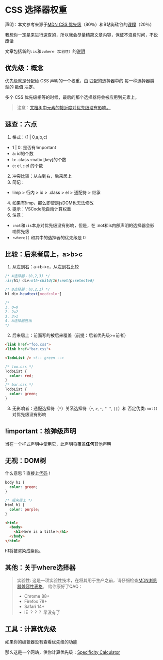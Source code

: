 # CSS 选择器权重

声明：本文参考来源于[MDN CSS 优先级](https://developer.mozilla.org/zh-CN/docs/Web/CSS/Specificity)（80％）和B站尚硅谷的[课程](https://m.bilibili.com/video/BV1p84y1P7Z5)（20％）

我想你一定是来进行速查的，所以我会尽量精简文章内容，保证不浪费时间，不说废话

文章包括新的`:is`和`:where（实验性）`的[说明](#速查：六点)

## 优先级：概念

优先级就是分配给 CSS 声明的一个权重，由 匹配的选择器中的 每一种选择器类型的 数值 决定。

多个 CSS 优先级相等的时候，最后的那个选择器将会被应用到元素上。

> 注意：[文档树中元素的接近度对优先级没有影响。](#无视：DOM树)

## 速查：六点

1. 格式：(1 | 0,a,b,c)
 - 1 | 0: 是否有!important
 - a: id的个数
 - b: .class :matix [key]的个数
 - c: el, ::el 的个数
2. 冲突比较：从左到右，后来居上
3. 简记：
 - !imp > 行内 > id > .class > el > 通配符 > 继承
4. 如果有!imp，那么即使是jsDOM也无法修改
5. 提示：VSCode能自动计算权重
6. 注意：
 - `:not`和`:is`本身对优先级没有影响，但是，在 :not和is内部声明的选择器会影响优先级
 - `:where()` 和其中的选择器的优先级是 0

## 比较：后来者居上，a>b>c

1. 从左到右：a->b->c，从左到右比较
```css
/* A选择器：(0,2,3) */
:is(h1) div:nth-child(2n):not(p:selected)

/* B选择器：(0,2,1) */
h1 div.headtext[needcolor]

/*
1. 0=0
2. 2=2
3. 3>1
4. A选择器胜出
*/
```
2. 后来居上：前面写的被后来覆盖（前提：后者优先级>=前者）
```html
<link href="foo.css">
<link href="bar.css">

<TodoList /> <!-- green -->
```

```css
/* foo.css */
TodoList {
  color: red;
}
/* bar.css */
TodoList {
  color: green;
}
```
3. 无影响者：通配选择符（`*`）关系选择符（`+`, `>`, `~`, `" "`, `||`）和 否定伪类`:not()`对优先级没有影响

## !important：核弹级声明

当在一个样式声明中使用它，此声明将覆盖**任何**其他声明

## 无视：DOM树

什么意思？直接上[代码](https://developer.mozilla.org/zh-CN/docs/Web/CSS/Specificity)！

```css
body h1 {
  color: green;
}

/* 后来居上 */
html h1 {
  color: purple;
}

```

```html
<html>
  <body>
    <h1>Here is a title!</h1>
  </body>
</html>
```
h1将被渲染成紫色。

## 其他：关于where选择器

>实验性: 这是一项实验性技术，在将其用于生产之前，请仔细检查[MDN浏览器兼容性表格](https://developer.mozilla.org/zh-CN/docs/Web/CSS/:where#%E6%B5%8F%E8%A7%88%E5%99%A8%E5%85%BC%E5%AE%B9%E6%80%A7)。
>给你康好了QAQ：
>- Chrome 88+
>- Firefox 78+
>- Safari 14+
>- IE ？？？ 早没有了


## 工具：计算优先级

如果你的编辑器没有查看优先级的功能

那么这是一个网站，供你计算优先级：[Specificity Calculator](https://specificity.keegan.st/)